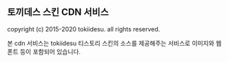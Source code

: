 ## 토끼데스 스킨 CDN 서비스
copyright (c) 2015-2020 tokiidesu. all rights reserved.

본 cdn 서비스는 tokiidesu 티스토리 스킨의 소스를 제공해주는 서비스로 이미지와 웹폰트 등이 포함되어 있습니다.
